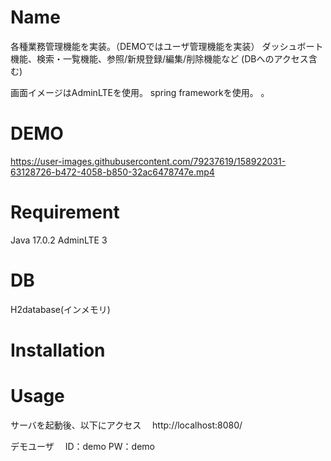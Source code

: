 # Name
各種業務管理機能を実装。（DEMOではユーザ管理機能を実装）
ダッシュボート機能、検索・一覧機能、参照/新規登録/編集/削除機能など
(DBへのアクセス含む)

画面イメージはAdminLTEを使用。
spring frameworkを使用。
。
# DEMO


https://user-images.githubusercontent.com/79237619/158922031-63128726-b472-4058-b850-32ac6478747e.mp4



# Requirement
Java 17.0.2
AdminLTE 3

# DB
H2database(インメモリ)


# Installation



# Usage
サーバを起動後、以下にアクセス
　http://localhost:8080/
 
 デモユーザ
 　ID：demo
   PW：demo

